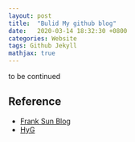 ```yaml
---
layout: post
title:  "Bulid My github blog"
date:   2020-03-14 18:32:30 +0800
categories: Website
tags: Github Jekyll
mathjax: true
---
```


to be continued



## Reference
* [Frank Sun Blog](https://frank198978104.github.io/)
* [HyG](https://gaohaoyang.github.io/)